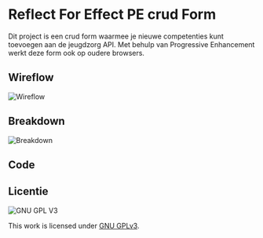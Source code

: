 # Reflect For Effect PE crud Form
Dit project is een crud form waarmee je nieuwe competenties kunt toevoegen aan de jeugdzorg API. Met behulp van Progressive Enhancement werkt deze form ook op oudere browsers. 

## Wireflow
![Wireflow](https://user-images.githubusercontent.com/26089533/166059026-5cb29b42-1e81-4268-b1fe-ad049df2c29b.jpg)


## Breakdown
![Breakdown](https://user-images.githubusercontent.com/26089533/166059064-0894063f-ddb3-48f9-85f6-58eaa33a0be5.jpg)

## Code
<!-- Toon hier de verschillende technieken die je gebruikt en hoe je dit met de CSS cascade en/of JS feature detect hebt gecodeerd -->
<!-- documenteer het onderzoek met de browser ondersteuning in de WIKI van de leertaak -->


## Licentie

![GNU GPL V3](https://www.gnu.org/graphics/gplv3-127x51.png)

This work is licensed under [GNU GPLv3](./LICENSE).

